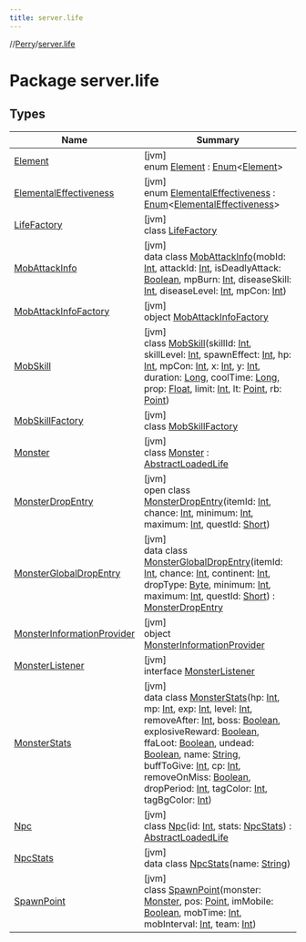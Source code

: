 ```yaml
---
title: server.life
---
```

//[Perry](../../index.html)/[server.life](index.html)



# Package server.life



## Types


| Name | Summary |
|---|---|
| [Element](-element/index.html) | [jvm]<br>enum [Element](-element/index.html) : [Enum](https://kotlinlang.org/api/latest/jvm/stdlib/kotlin/-enum/index.html)&lt;[Element](-element/index.html)&gt; |
| [ElementalEffectiveness](-elemental-effectiveness/index.html) | [jvm]<br>enum [ElementalEffectiveness](-elemental-effectiveness/index.html) : [Enum](https://kotlinlang.org/api/latest/jvm/stdlib/kotlin/-enum/index.html)&lt;[ElementalEffectiveness](-elemental-effectiveness/index.html)&gt; |
| [LifeFactory](-life-factory/index.html) | [jvm]<br>class [LifeFactory](-life-factory/index.html) |
| [MobAttackInfo](-mob-attack-info/index.html) | [jvm]<br>data class [MobAttackInfo](-mob-attack-info/index.html)(mobId: [Int](https://kotlinlang.org/api/latest/jvm/stdlib/kotlin/-int/index.html), attackId: [Int](https://kotlinlang.org/api/latest/jvm/stdlib/kotlin/-int/index.html), isDeadlyAttack: [Boolean](https://kotlinlang.org/api/latest/jvm/stdlib/kotlin/-boolean/index.html), mpBurn: [Int](https://kotlinlang.org/api/latest/jvm/stdlib/kotlin/-int/index.html), diseaseSkill: [Int](https://kotlinlang.org/api/latest/jvm/stdlib/kotlin/-int/index.html), diseaseLevel: [Int](https://kotlinlang.org/api/latest/jvm/stdlib/kotlin/-int/index.html), mpCon: [Int](https://kotlinlang.org/api/latest/jvm/stdlib/kotlin/-int/index.html)) |
| [MobAttackInfoFactory](-mob-attack-info-factory/index.html) | [jvm]<br>object [MobAttackInfoFactory](-mob-attack-info-factory/index.html) |
| [MobSkill](-mob-skill/index.html) | [jvm]<br>class [MobSkill](-mob-skill/index.html)(skillId: [Int](https://kotlinlang.org/api/latest/jvm/stdlib/kotlin/-int/index.html), skillLevel: [Int](https://kotlinlang.org/api/latest/jvm/stdlib/kotlin/-int/index.html), spawnEffect: [Int](https://kotlinlang.org/api/latest/jvm/stdlib/kotlin/-int/index.html), hp: [Int](https://kotlinlang.org/api/latest/jvm/stdlib/kotlin/-int/index.html), mpCon: [Int](https://kotlinlang.org/api/latest/jvm/stdlib/kotlin/-int/index.html), x: [Int](https://kotlinlang.org/api/latest/jvm/stdlib/kotlin/-int/index.html), y: [Int](https://kotlinlang.org/api/latest/jvm/stdlib/kotlin/-int/index.html), duration: [Long](https://kotlinlang.org/api/latest/jvm/stdlib/kotlin/-long/index.html), coolTime: [Long](https://kotlinlang.org/api/latest/jvm/stdlib/kotlin/-long/index.html), prop: [Float](https://kotlinlang.org/api/latest/jvm/stdlib/kotlin/-float/index.html), limit: [Int](https://kotlinlang.org/api/latest/jvm/stdlib/kotlin/-int/index.html), lt: [Point](https://docs.oracle.com/javase/8/docs/api/java/awt/Point.html), rb: [Point](https://docs.oracle.com/javase/8/docs/api/java/awt/Point.html)) |
| [MobSkillFactory](-mob-skill-factory/index.html) | [jvm]<br>class [MobSkillFactory](-mob-skill-factory/index.html) |
| [Monster](-monster/index.html) | [jvm]<br>class [Monster](-monster/index.html) : [AbstractLoadedLife](../server.maps/-abstract-loaded-life/index.html) |
| [MonsterDropEntry](-monster-drop-entry/index.html) | [jvm]<br>open class [MonsterDropEntry](-monster-drop-entry/index.html)(itemId: [Int](https://kotlinlang.org/api/latest/jvm/stdlib/kotlin/-int/index.html), chance: [Int](https://kotlinlang.org/api/latest/jvm/stdlib/kotlin/-int/index.html), minimum: [Int](https://kotlinlang.org/api/latest/jvm/stdlib/kotlin/-int/index.html), maximum: [Int](https://kotlinlang.org/api/latest/jvm/stdlib/kotlin/-int/index.html), questId: [Short](https://kotlinlang.org/api/latest/jvm/stdlib/kotlin/-short/index.html)) |
| [MonsterGlobalDropEntry](-monster-global-drop-entry/index.html) | [jvm]<br>data class [MonsterGlobalDropEntry](-monster-global-drop-entry/index.html)(itemId: [Int](https://kotlinlang.org/api/latest/jvm/stdlib/kotlin/-int/index.html), chance: [Int](https://kotlinlang.org/api/latest/jvm/stdlib/kotlin/-int/index.html), continent: [Int](https://kotlinlang.org/api/latest/jvm/stdlib/kotlin/-int/index.html), dropType: [Byte](https://kotlinlang.org/api/latest/jvm/stdlib/kotlin/-byte/index.html), minimum: [Int](https://kotlinlang.org/api/latest/jvm/stdlib/kotlin/-int/index.html), maximum: [Int](https://kotlinlang.org/api/latest/jvm/stdlib/kotlin/-int/index.html), questId: [Short](https://kotlinlang.org/api/latest/jvm/stdlib/kotlin/-short/index.html)) : [MonsterDropEntry](-monster-drop-entry/index.html) |
| [MonsterInformationProvider](-monster-information-provider/index.html) | [jvm]<br>object [MonsterInformationProvider](-monster-information-provider/index.html) |
| [MonsterListener](-monster-listener/index.html) | [jvm]<br>interface [MonsterListener](-monster-listener/index.html) |
| [MonsterStats](-monster-stats/index.html) | [jvm]<br>data class [MonsterStats](-monster-stats/index.html)(hp: [Int](https://kotlinlang.org/api/latest/jvm/stdlib/kotlin/-int/index.html), mp: [Int](https://kotlinlang.org/api/latest/jvm/stdlib/kotlin/-int/index.html), exp: [Int](https://kotlinlang.org/api/latest/jvm/stdlib/kotlin/-int/index.html), level: [Int](https://kotlinlang.org/api/latest/jvm/stdlib/kotlin/-int/index.html), removeAfter: [Int](https://kotlinlang.org/api/latest/jvm/stdlib/kotlin/-int/index.html), boss: [Boolean](https://kotlinlang.org/api/latest/jvm/stdlib/kotlin/-boolean/index.html), explosiveReward: [Boolean](https://kotlinlang.org/api/latest/jvm/stdlib/kotlin/-boolean/index.html), ffaLoot: [Boolean](https://kotlinlang.org/api/latest/jvm/stdlib/kotlin/-boolean/index.html), undead: [Boolean](https://kotlinlang.org/api/latest/jvm/stdlib/kotlin/-boolean/index.html), name: [String](https://kotlinlang.org/api/latest/jvm/stdlib/kotlin/-string/index.html), buffToGive: [Int](https://kotlinlang.org/api/latest/jvm/stdlib/kotlin/-int/index.html), cp: [Int](https://kotlinlang.org/api/latest/jvm/stdlib/kotlin/-int/index.html), removeOnMiss: [Boolean](https://kotlinlang.org/api/latest/jvm/stdlib/kotlin/-boolean/index.html), dropPeriod: [Int](https://kotlinlang.org/api/latest/jvm/stdlib/kotlin/-int/index.html), tagColor: [Int](https://kotlinlang.org/api/latest/jvm/stdlib/kotlin/-int/index.html), tagBgColor: [Int](https://kotlinlang.org/api/latest/jvm/stdlib/kotlin/-int/index.html)) |
| [Npc](-npc/index.html) | [jvm]<br>class [Npc](-npc/index.html)(id: [Int](https://kotlinlang.org/api/latest/jvm/stdlib/kotlin/-int/index.html), stats: [NpcStats](-npc-stats/index.html)) : [AbstractLoadedLife](../server.maps/-abstract-loaded-life/index.html) |
| [NpcStats](-npc-stats/index.html) | [jvm]<br>data class [NpcStats](-npc-stats/index.html)(name: [String](https://kotlinlang.org/api/latest/jvm/stdlib/kotlin/-string/index.html)) |
| [SpawnPoint](-spawn-point/index.html) | [jvm]<br>class [SpawnPoint](-spawn-point/index.html)(monster: [Monster](-monster/index.html), pos: [Point](https://docs.oracle.com/javase/8/docs/api/java/awt/Point.html), imMobile: [Boolean](https://kotlinlang.org/api/latest/jvm/stdlib/kotlin/-boolean/index.html), mobTime: [Int](https://kotlinlang.org/api/latest/jvm/stdlib/kotlin/-int/index.html), mobInterval: [Int](https://kotlinlang.org/api/latest/jvm/stdlib/kotlin/-int/index.html), team: [Int](https://kotlinlang.org/api/latest/jvm/stdlib/kotlin/-int/index.html)) |

